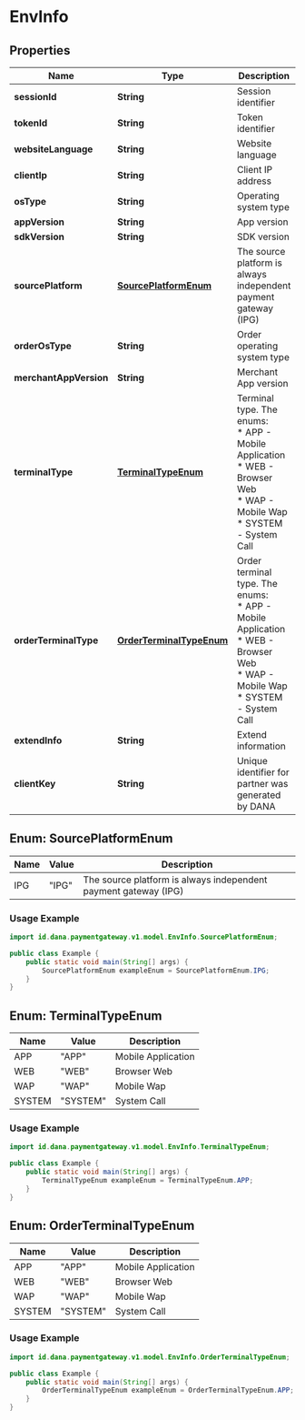 

# EnvInfo


## Properties

| Name | Type | Description | Notes |
|------------ | ------------- | ------------- | -------------|
|**sessionId** | **String** | Session identifier |  [optional] |
|**tokenId** | **String** | Token identifier |  [optional] |
|**websiteLanguage** | **String** | Website language |  [optional] |
|**clientIp** | **String** | Client IP address |  [optional] |
|**osType** | **String** | Operating system type |  [optional] |
|**appVersion** | **String** | App version |  [optional] |
|**sdkVersion** | **String** | SDK version |  [optional] |
|**sourcePlatform** | [**SourcePlatformEnum**](#SourcePlatformEnum) | The source platform is always independent payment gateway (IPG) |  |
|**orderOsType** | **String** | Order operating system type |  [optional] |
|**merchantAppVersion** | **String** | Merchant App version |  [optional] |
|**terminalType** | [**TerminalTypeEnum**](#TerminalTypeEnum) | Terminal type. The enums:<br> * APP - Mobile Application<br> * WEB - Browser Web<br> * WAP - Mobile Wap<br> * SYSTEM - System Call<br>  |  |
|**orderTerminalType** | [**OrderTerminalTypeEnum**](#OrderTerminalTypeEnum) | Order terminal type. The enums:<br> * APP - Mobile Application<br> * WEB - Browser Web<br> * WAP - Mobile Wap<br> * SYSTEM - System Call<br>  |  [optional] |
|**extendInfo** | **String** | Extend information |  [optional] |
|**clientKey** | **String** | Unique identifier for partner was generated by DANA |  [optional] |


<a name="SourcePlatformEnum"></a>
## Enum: SourcePlatformEnum

| Name | Value | Description |
| ---- | ----- | ----------- |
| IPG | "IPG" | The source platform is always independent payment gateway (IPG) |

### Usage Example
```java
import id.dana.paymentgateway.v1.model.EnvInfo.SourcePlatformEnum;

public class Example {
    public static void main(String[] args) {
        SourcePlatformEnum exampleEnum = SourcePlatformEnum.IPG;
    }
}
```


<a name="TerminalTypeEnum"></a>
## Enum: TerminalTypeEnum

| Name | Value | Description |
| ---- | ----- | ----------- |
| APP | "APP" | Mobile Application |
| WEB | "WEB" | Browser Web |
| WAP | "WAP" | Mobile Wap |
| SYSTEM | "SYSTEM" | System Call |

### Usage Example
```java
import id.dana.paymentgateway.v1.model.EnvInfo.TerminalTypeEnum;

public class Example {
    public static void main(String[] args) {
        TerminalTypeEnum exampleEnum = TerminalTypeEnum.APP;
    }
}
```


<a name="OrderTerminalTypeEnum"></a>
## Enum: OrderTerminalTypeEnum

| Name | Value | Description |
| ---- | ----- | ----------- |
| APP | "APP" | Mobile Application |
| WEB | "WEB" | Browser Web |
| WAP | "WAP" | Mobile Wap |
| SYSTEM | "SYSTEM" | System Call |

### Usage Example
```java
import id.dana.paymentgateway.v1.model.EnvInfo.OrderTerminalTypeEnum;

public class Example {
    public static void main(String[] args) {
        OrderTerminalTypeEnum exampleEnum = OrderTerminalTypeEnum.APP;
    }
}
```




